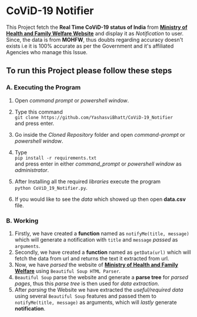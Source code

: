 # CoViD-19 Notifier
This Project fetch the **Real Time CoViD-19 status of India** from **[Ministry of Health and Family Welfare Website](https://www.mohfw.gov.in/)** and display it as _Notification_ to user. Since, the data is from **MOHFW**, thus doubts regarding accuracy doesn't exists i.e it is 100% accurate as per the Government and it's affiliated Agencies who manage this Issue.
## To run this Project please follow these steps

### A. Executing the Program
1. Open _command prompt_ or _powershell window_.
2. Type this command<br>`git clone https://github.com/YashasviBhatt/CoViD-19_Notifier`<br>and press enter.
3. Go inside the _Cloned Repository_ folder and open _command-prompt_ or _powershell window_.

4. Type<br>`pip install -r requirements.txt`<br> and press enter in either _command_prompt_ or _powershell window_ as _administrator_.
5. After Installing all the required _libraries_ execute the program<br>`python CoViD_19_Notifier.py`.
6. If you would like to see the _data_ which showed up then open **data.csv** file.

### B. Working
1. Firstly, we have created a **function** named as `notifyMe(title, message)` which will generate a notification with `title` and `message` _passed_ as `arguments`.
2. Secondly, we have created a **function** named as `getData(url)` which will fetch the data from url and returns the text it extracted from url.
3. Now, we have _parsed_ the website of **[Ministry of Health and Family Welfare](https://www.mohfw.gov.in/)**
using `Beautiful Soup HTML Parser`.
4. `Beautiful Soup` parse the website and generate a **parse tree** for _parsed pages_, thus this _parse tree_ is then used for _data extraction_.
5. After _parsing_ the Website we have extracted the _useful/required data_ using several `Beautiful Soup` features and passed them to `notifyMe(title, message)` as arguments, which will _lastly_ generate **notification**.
